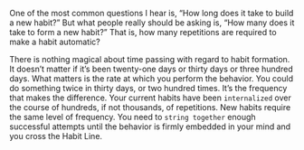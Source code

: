 One of the most common questions I hear is, “How long does it take
to build a new habit?” But what people really should be asking is,
“How many does it take to form a new habit?” That is, how many
repetitions are required to make a habit automatic?

There is nothing magical about time passing with regard to habit
formation. It doesn’t matter if it’s been twenty-one days or thirty days
or three hundred days. What matters is the rate at which you perform
the behavior. You could do something twice in thirty days, or two
hundred times. It’s the frequency that makes the difference. Your
current habits have been `internalized` over the course of hundreds, if
not thousands, of repetitions. New habits require the same level of
frequency. You need to `string together` enough successful attempts
until the behavior is firmly embedded in your mind and you cross the
Habit Line.